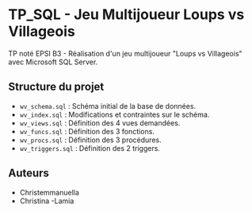 # TP_SQL - Jeu Multijoueur Loups vs Villageois

TP noté EPSI B3 - Réalisation d'un jeu multijoueur "Loups vs Villageois" avec Microsoft SQL Server.

## Structure du projet
- `wv_schema.sql` : Schéma initial de la base de données.
- `wv_index.sql` : Modifications et contraintes sur le schéma.
- `wv_views.sql` : Définition des 4 vues demandées.
- `wv_funcs.sql` : Définition des 3 fonctions.
- `wv_procs.sql` : Définition des 3 procédures.
- `wv_triggers.sql` : Définition des 2 triggers.


## Auteurs
- Christemmanuella
- Christina
-Lamia